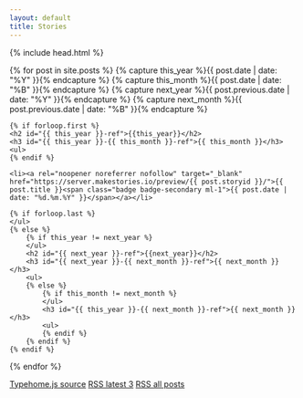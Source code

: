 ```yaml
---
layout: default
title: Stories
---
```

{% include head.html %}

{% for post in site.posts  %}
    {% capture this_year %}{{ post.date | date: "%Y" }}{% endcapture %}
    {% capture this_month %}{{ post.date | date: "%B" }}{% endcapture %}
    {% capture next_year %}{{ post.previous.date | date: "%Y" }}{% endcapture %}
    {% capture next_month %}{{ post.previous.date | date: "%B" }}{% endcapture %}

    {% if forloop.first %}
    <h2 id="{{ this_year }}-ref">{{this_year}}</h2>
    <h3 id="{{ this_year }}-{{ this_month }}-ref">{{ this_month }}</h3>
    <ul>
    {% endif %}

    <li><a rel="noopener noreferrer nofollow" target="_blank" href="https://server.makestories.io/preview/{{ post.storyid }}/">{{ post.title }}<span class="badge badge-secondary ml-1">{{ post.date | date: "%d.%m.%Y" }}</span></a></li>

    {% if forloop.last %}
    </ul>
    {% else %}
        {% if this_year != next_year %}
        </ul>
        <h2 id="{{ next_year }}-ref">{{next_year}}</h2>
        <h3 id="{{ next_year }}-{{ next_month }}-ref">{{ next_month }}</h3>
        <ul>
        {% else %}    
            {% if this_month != next_month %}
            </ul>
            <h3 id="{{ this_year }}-{{ next_month }}-ref">{{ next_month }}</h3>
            <ul>
            {% endif %}
        {% endif %}
    {% endif %}
{% endfor %}

<div class="fixed-bottom bg-dark text-white">
    <a class="btn btn-dark" href="https://nobodymr.github.io/stories_feed/assets/typehome.js" target="_blank" rel="noopener noreferrer nofollow">Typehome.js source</a>
    <a class="btn btn-dark" href="https://nobodymr.github.io/stories_feed/feed.xml" target="_blank" rel="noopener noreferrer nofollow">RSS latest 3</a>
    <a class="btn btn-dark" href="https://nobodymr.github.io/stories_feed/allfeeds.xml" target="_blank" rel="noopener noreferrer nofollow">RSS all posts</a>
</div>
